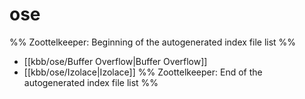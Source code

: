 # ose
%% Zoottelkeeper: Beginning of the autogenerated index file list  %%
-  [[kbb/ose/Buffer Overflow|Buffer Overflow]]
-  [[kbb/ose/Izolace|Izolace]]
%% Zoottelkeeper: End of the autogenerated index file list  %%
